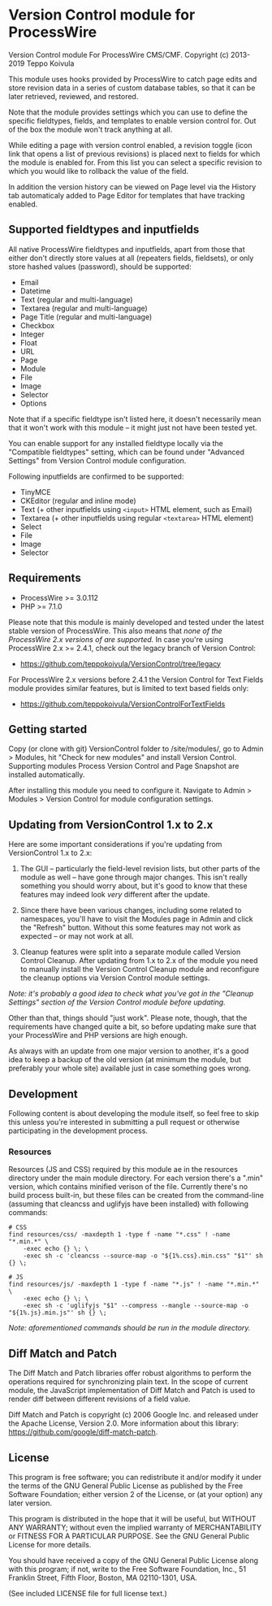 Version Control module for ProcessWire
======================================

Version Control module For ProcessWire CMS/CMF.
Copyright (c) 2013-2019 Teppo Koivula

This module uses hooks provided by ProcessWire to catch page edits and store revision data in a
series of custom database tables, so that it can be later retrieved, reviewed, and restored.

Note that the module provides settings which you can use to define the specific fieldtypes, fields,
and templates to enable version control for. Out of the box the module won't track anything at all.

While editing a page with version control enabled, a revision toggle (icon link that opens a list of
previous revisions) is placed next to fields for which the module is enabled for. From this list you
can select a specific revision to which you would like to rollback the value of the field.

In addition the version history can be viewed on Page level via the History tab automaticaly added
to Page Editor for templates that have tracking enabled.

## Supported fieldtypes and inputfields

All native ProcessWire fieldtypes and inputfields, apart from those that either don't directly store
values at all (repeaters fields, fieldsets), or only store hashed values (password), should be
supported:

  * Email
  * Datetime
  * Text (regular and multi-language)
  * Textarea (regular and multi-language)
  * Page Title (regular and multi-language)
  * Checkbox
  * Integer
  * Float
  * URL
  * Page
  * Module
  * File
  * Image
  * Selector
  * Options
  
Note that if a specific fieldtype isn't listed here, it doesn't necessarily mean that it won't work
with this module – it might just not have been tested yet.

You can enable support for any installed fieldtype locally via the "Compatible fieldtypes" setting,
which can be found under "Advanced Settings" from Version Control module configuration.

Following inputfields are confirmed to be supported:

  * TinyMCE
  * CKEditor (regular and inline mode)
  * Text (+ other inputfields using `<input>` HTML element, such as Email)
  * Textarea (+ other inputfields using regular `<textarea>` HTML element)
  * Select
  * File
  * Image
  * Selector

## Requirements

  * ProcessWire >= 3.0.112
  * PHP >= 7.1.0

Please note that this module is mainly developed and tested under the latest stable version of
ProcessWire. This also means that *none of the ProcessWire 2.x versions of are supported.* In
case you're using ProcessWire 2.x >= 2.4.1, check out the legacy branch of Version Control:

  * https://github.com/teppokoivula/VersionControl/tree/legacy

For ProcessWire 2.x versions before 2.4.1 the Version Control for Text Fields module provides
similar features, but is limited to text based fields only:

  * https://github.com/teppokoivula/VersionControlForTextFields

## Getting started

Copy (or clone with git) VersionControl folder to /site/modules/, go to Admin > Modules, hit "Check
for new modules" and install Version Control. Supporting modules Process Version Control and Page
Snapshot are installed automatically.

After installing this module you need to configure it. Navigate to Admin > Modules > Version Control
for module configuration settings.

## Updating from VersionControl 1.x to 2.x

Here are some important considerations if you're updating from VersionControl 1.x to 2.x:

1. The GUI – particularly the field-level revision lists, but other parts of the module as well –
   have gone through major changes. This isn't really something you should worry about, but it's
   good to know that these features may indeed look *very* different after the update.

2. Since there have been various changes, including some related to namespaces, you'll have to visit
   the Modules page in Admin and click the "Refresh" button. Without this some features may not work
   as expected – or may not work at all.

3. Cleanup features were split into a separate module called Version Control Cleanup. After updating
   from 1.x to 2.x of the module you need to manually install the Version Control Cleanup module and
   reconfigure the cleanup options via Version Control module settings.

*Note: it's probably a good idea to check what you've got in the "Cleanup Settings" section of the
Version Control module before updating.*

Other than that, things should "just work". Please note, though, that the requirements have changed
quite a bit, so before updating make sure that your ProcessWire and PHP versions are high enough.

As always with an update from one major version to another, it's a good idea to keep a backup of the
old version (at minimum the module, but preferably your whole site) available just in case something
goes wrong.

## Development

Following content is about developing the module itself, so feel free to skip this unless you're
interested in submitting a pull request or otherwise participating in the development process.

### Resources

Resources (JS and CSS) required by this module ae in the resources directory under the main module
directory. For each version there's a ".min" version, which contains minified verison of the file.
Currently there's no build process built-in, but these files can be created from the command-line
(assuming that cleancss and uglifyjs have been installed) with following commands:

```
# CSS
find resources/css/ -maxdepth 1 -type f -name "*.css" ! -name "*.min.*" \
    -exec echo {} \; \
    -exec sh -c 'cleancss --source-map -o "${1%.css}.min.css" "$1"' sh {} \;

# JS
find resources/js/ -maxdepth 1 -type f -name "*.js" ! -name "*.min.*" \
    -exec echo {} \; \
    -exec sh -c 'uglifyjs "$1" --compress --mangle --source-map -o "${1%.js}.min.js"' sh {} \;
```

*Note: aforementioned commands should be run in the module directory.*

## Diff Match and Patch

The Diff Match and Patch libraries offer robust algorithms to perform the operations required for
synchronizing plain text. In the scope of current module, the JavaScript implementation of Diff
Match and Patch is used to render diff between different revisions of a field value.

Diff Match and Patch is copyright (c) 2006 Google Inc. and released under the Apache License,
Version 2.0. More information about this library: https://github.com/google/diff-match-patch.

## License

This program is free software; you can redistribute it and/or modify it under the terms of the GNU
General Public License as published by the Free Software Foundation; either version 2 of the
License, or (at your option) any later version.

This program is distributed in the hope that it will be useful, but WITHOUT ANY WARRANTY; without
even the implied warranty of MERCHANTABILITY or FITNESS FOR A PARTICULAR PURPOSE. See the GNU
General Public License for more details.

You should have received a copy of the GNU General Public License along with this program; if not,
write to the Free Software Foundation, Inc., 51 Franklin Street, Fifth Floor, Boston, MA 02110-1301,
USA.

(See included LICENSE file for full license text.)